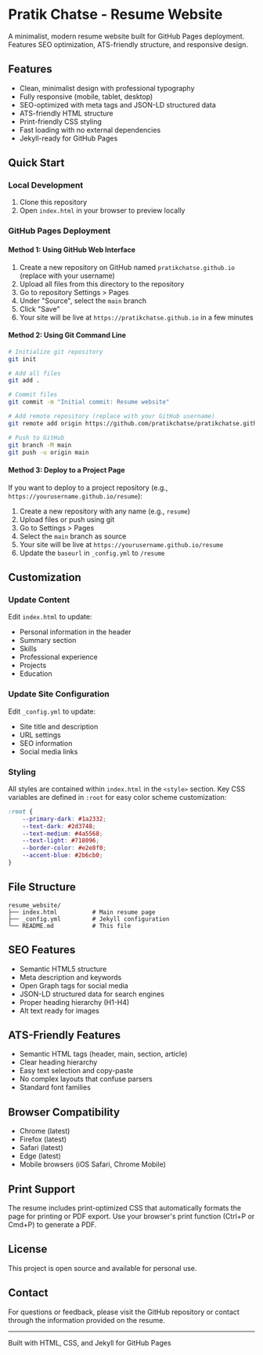 # Pratik Chatse - Resume Website

A minimalist, modern resume website built for GitHub Pages deployment. Features SEO optimization, ATS-friendly structure, and responsive design.

## Features

- Clean, minimalist design with professional typography
- Fully responsive (mobile, tablet, desktop)
- SEO-optimized with meta tags and JSON-LD structured data
- ATS-friendly HTML structure
- Print-friendly CSS styling
- Fast loading with no external dependencies
- Jekyll-ready for GitHub Pages

## Quick Start

### Local Development

1. Clone this repository
2. Open `index.html` in your browser to preview locally

### GitHub Pages Deployment

#### Method 1: Using GitHub Web Interface

1. Create a new repository on GitHub named `pratikchatse.github.io` (replace with your username)
2. Upload all files from this directory to the repository
3. Go to repository Settings > Pages
4. Under "Source", select the `main` branch
5. Click "Save"
6. Your site will be live at `https://pratikchatse.github.io` in a few minutes

#### Method 2: Using Git Command Line

```bash
# Initialize git repository
git init

# Add all files
git add .

# Commit files
git commit -m "Initial commit: Resume website"

# Add remote repository (replace with your GitHub username)
git remote add origin https://github.com/pratikchatse/pratikchatse.github.io.git

# Push to GitHub
git branch -M main
git push -u origin main
```

#### Method 3: Deploy to a Project Page

If you want to deploy to a project repository (e.g., `https://yourusername.github.io/resume`):

1. Create a new repository with any name (e.g., `resume`)
2. Upload files or push using git
3. Go to Settings > Pages
4. Select the `main` branch as source
5. Your site will be live at `https://yourusername.github.io/resume`
6. Update the `baseurl` in `_config.yml` to `/resume`

## Customization

### Update Content

Edit `index.html` to update:
- Personal information in the header
- Summary section
- Skills
- Professional experience
- Projects
- Education

### Update Site Configuration

Edit `_config.yml` to update:
- Site title and description
- URL settings
- SEO information
- Social media links

### Styling

All styles are contained within `index.html` in the `<style>` section. Key CSS variables are defined in `:root` for easy color scheme customization:

```css
:root {
    --primary-dark: #1a2332;
    --text-dark: #2d3748;
    --text-medium: #4a5568;
    --text-light: #718096;
    --border-color: #e2e8f0;
    --accent-blue: #2b6cb0;
}
```

## File Structure

```
resume_website/
├── index.html          # Main resume page
├── _config.yml         # Jekyll configuration
└── README.md           # This file
```

## SEO Features

- Semantic HTML5 structure
- Meta description and keywords
- Open Graph tags for social media
- JSON-LD structured data for search engines
- Proper heading hierarchy (H1-H4)
- Alt text ready for images

## ATS-Friendly Features

- Semantic HTML tags (header, main, section, article)
- Clear heading hierarchy
- Easy text selection and copy-paste
- No complex layouts that confuse parsers
- Standard font families

## Browser Compatibility

- Chrome (latest)
- Firefox (latest)
- Safari (latest)
- Edge (latest)
- Mobile browsers (iOS Safari, Chrome Mobile)

## Print Support

The resume includes print-optimized CSS that automatically formats the page for printing or PDF export. Use your browser's print function (Ctrl+P or Cmd+P) to generate a PDF.

## License

This project is open source and available for personal use.

## Contact

For questions or feedback, please visit the GitHub repository or contact through the information provided on the resume.

---

Built with HTML, CSS, and Jekyll for GitHub Pages
